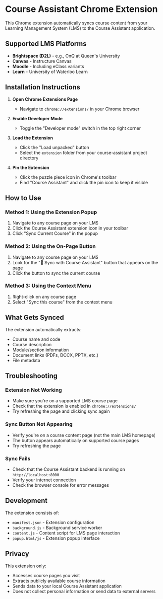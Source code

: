 # Course Assistant Chrome Extension

This Chrome extension automatically syncs course content from your Learning Management System (LMS) to the Course Assistant application.

## Supported LMS Platforms

- **Brightspace (D2L)** - e.g., OnQ at Queen's University
- **Canvas** - Instructure Canvas
- **Moodle** - Including eClass variants  
- **Learn** - University of Waterloo Learn

## Installation Instructions

1. **Open Chrome Extensions Page**
   - Navigate to `chrome://extensions/` in your Chrome browser

2. **Enable Developer Mode**
   - Toggle the "Developer mode" switch in the top right corner

3. **Load the Extension**
   - Click the "Load unpacked" button
   - Select the `extension` folder from your course-assistant project directory

4. **Pin the Extension**
   - Click the puzzle piece icon in Chrome's toolbar
   - Find "Course Assistant" and click the pin icon to keep it visible

## How to Use

### Method 1: Using the Extension Popup
1. Navigate to any course page on your LMS
2. Click the Course Assistant extension icon in your toolbar
3. Click "Sync Current Course" in the popup

### Method 2: Using the On-Page Button
1. Navigate to any course page on your LMS
2. Look for the "🤖 Sync with Course Assistant" button that appears on the page
3. Click the button to sync the current course

### Method 3: Using the Context Menu
1. Right-click on any course page
2. Select "Sync this course" from the context menu

## What Gets Synced

The extension automatically extracts:
- Course name and code
- Course description
- Module/section information
- Document links (PDFs, DOCX, PPTX, etc.)
- File metadata

## Troubleshooting

### Extension Not Working
- Make sure you're on a supported LMS course page
- Check that the extension is enabled in `chrome://extensions/`
- Try refreshing the page and clicking sync again

### Sync Button Not Appearing
- Verify you're on a course content page (not the main LMS homepage)
- The button appears automatically on supported course pages
- Try refreshing the page

### Sync Fails
- Check that the Course Assistant backend is running on `http://localhost:8000`
- Verify your internet connection
- Check the browser console for error messages

## Development

The extension consists of:
- `manifest.json` - Extension configuration
- `background.js` - Background service worker
- `content.js` - Content script for LMS page interaction
- `popup.html/js` - Extension popup interface

## Privacy

This extension only:
- Accesses course pages you visit
- Extracts publicly available course information
- Sends data to your local Course Assistant application
- Does not collect personal information or send data to external servers 